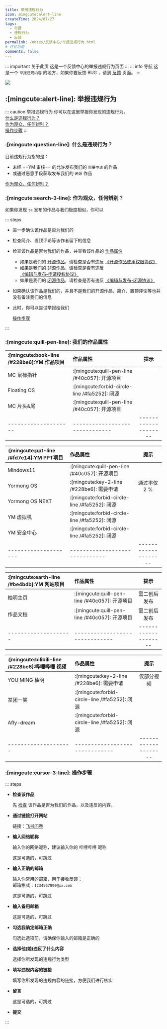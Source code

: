 ```yaml
---
title: 举报违规行为
icon: mingcute:alert-line
createTime: 2024/07/27
tags:
  - 举报
  - 违规行为
  - 反馈
permalink: /notes/反馈中心/举报违规行为.html
# 评论功能
comments: false
---
```


::: important 关于此页
这是一个反馈中心的举报违规行为页面
:::
::: info 导航
这是一个 `举报违规内容` 的地方，如果你要反馈 BUG ，请到 [反馈](/notes/反馈中心/反馈.html) 页面。
:::

![](https://RI.youming.us.kg/jb.png)

## :[mingcute:alert-line]: 举报违规行为

::: caution 举报违规行为
你可以在这里举报你发现的违规行为。  
[什么是违规行为？](#什么是违规行为)  
[作为观众，任何辨别？](#作为观众-任何辨别)  
[操作步骤](#操作步骤)
:::

### :[mingcute:question-line]: 什么是违规行为？

目前违规行为指的是：
- 未经 ==YM 审核== 的允许发布我们的 `需要申请` 的作品
- 或通过恶意手段获取发布我们的 `闭源` 作品

[作为观众，任何辨别？](#作为观众-任何辨别)

### :[mingcute:search-3-line]: 作为观众，任何辨别？

如果你发现 `ta` 发布的作品与我们极度相似，你可以

::: steps

- 进一步确认该作品是否为我们的
- 检查简介、置顶评论等该作者留下的信息
- 检查该作品是否为我们的作品，并查看该作品的 [作品属性](#我们的作品属性)

  - 如果是我们的 [开源作品](#我们的作品属性)，请检查是否有违反 [《开源作品使用权限协议》](/notes/协议/开源.html)
  - 如果是我们的 [非源作品](#我们的作品属性)，请检查是否有违反 [《编辑与发布-申请授权协议》](/notes/协议/申请.html)
  - 如果是我们的 [闭源作品](#我们的作品属性)，请检查是否有违反 [《编辑与发布-闭源协议》](/notes/协议/闭源.html)

- 如果确认该作品是我们的，并且不是我们的开源作品，简介、置顶评论等也并没有备注我们的信息
- 此时，你可以尝试举报给我们

   [操作步骤](#操作步骤)

:::

### :[mingcute:quill-pen-line]: 我们的作品属性

|:[mingcute:book-line /#228be6]:YM 作品项目                         | 作品属性 |  提示  |
|:-                 |:-                                            |:-:     |
|MC 鼠标指针         | :[mingcute:quill-pen-line /#40c057]: 开源项目 |        |
|Floating OS        | :[mingcute:forbid-circle-line /#fa5252]: 闭源 |        |
|MC 片头&尾         | :[mingcute:quill-pen-line /#40c057]: 开源项目  |        |
|--------------------|------------------------------|--------------------|

|:[mingcute:ppt-line /#fd7e14]:YM PPT项目                                | 作品属性 |  提示  |
|:-                 |:-                                                  |:-:     |
|Mindows11          | :[mingcute:quill-pen-line /#40c057]: 开源项目       |       |
|Yormong OS         | :[mingcute:key-2-line /#228be6]: 需要申请           | 通过率仅 2 % |
|Yormong OS NEXT    | :[mingcute:forbid-circle-line /#fa5252]: 闭源      |       |
|YM 虚拟机           | :[mingcute:forbid-circle-line /#fa5252]: 闭源      |       |
|YM 安全中心         | :[mingcute:forbid-circle-line /#fa5252]: 闭源      |       |
|--------------------|------------------------------|--------------------|

|:[mingcute:earth-line /#be4bdb]:YM 网站项目                          | 作品属性 |  提示  |
|:-                 |:-                                              |:-:          |
|柚明主页            | :[mingcute:quill-pen-line /#40c057]: 开源项目   | 需二创后发布 |
|作品文档            | :[mingcute:quill-pen-line /#40c057]: 开源项目   | 需二创后发布 |
|--------------------|------------------------------|--------------------|

|:[mingcute:bilibili-line /#228be6]:哔哩哔哩 视频                       | 作品属性 |  提示  |
|:-                 |:-                                                |:-:     |
|YOU MING 柚明       | :[mingcute:key-2-line /#228be6]: 需要申请        | 仅部分视频 |
|某团一笑            | :[mingcute:forbid-circle-line /#fa5252]: 闭源    |       |
|Afly-dream         | :[mingcute:forbid-circle-line /#fa5252]: 闭源    |       |
|--------------------|------------------------------|--------------------|

### :[mingcute:cursor-3-line]: 操作步骤

::: steps

- <p style="font-weight: bold;">检查该作品</p>

  先 [检查](#什么是违规行为) 该作品是否为我们的作品，以及违反的内容。

- <p style="font-weight: bold;">通过链接打开网站</p>

  链接：[飞书问卷](https://you-ming.feishu.cn/share/base/form/shrcn30zt9dLEdM4VuMGrakoQ2c)

- <p style="font-weight: bold;">输入网络昵称</p>

  输入你的网络昵称，建议输入你的 哔哩哔哩 昵称

  这是可选的，可跳过

- <p style="font-weight: bold;">输入正确的邮箱</p>

  输入你常用的邮箱，用于接收反馈；  
  邮箱格式：`1234567890@xx.com`

  这是可选的，可跳过

- <p style="font-weight: bold;">输入备用邮箱</p>

  这是可选的，可跳过

- <p style="font-weight: bold;">勾选我确定邮箱正确</p>

  勾选此选项前，请确保你输入的邮箱是正确的

- <p style="font-weight: bold;">选择他(她)违反了什么内容</p>

  选择你所发现的违规行为类型

- <p style="font-weight: bold;">填写违规内容的链接</p>

  填写你所发现的违规内容的链接，方便我们进行核实

- <p style="font-weight: bold;">留言</p>
  
  这是可选的，可跳过

- <p style="font-weight: bold;">提交</p>

:::
